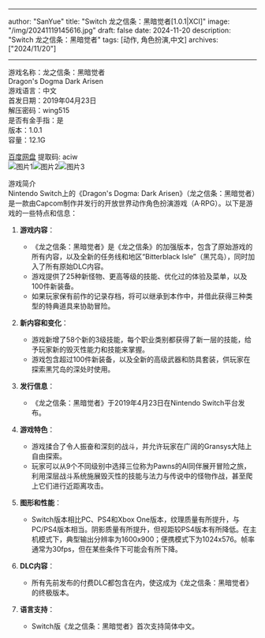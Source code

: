 
---
author: "SanYue"
title: "Switch 龙之信条：黑暗觉者[1.0.1|XCI]"
image: "/img/20241119145616.jpg"
draft: false
date: 2024-11-20
description: "Switch 龙之信条：黑暗觉者"
tags: [动作, 角色扮演,中文]
archives: ["2024/11/20"]

---

游戏名称：龙之信条：黑暗觉者   
Dragon's Dogma Dark Arisen    
游戏语言：中文  
首发日期：2019年04月23日  
解压密码：wing515  
是否有金手指：是  
版本：1.0.1   
容量：12.1G

[百度网盘](https://pan.baidu.com/s/1pazsGC1AeANNtF-77ucQKQ) 提取码: aciw  
![图片1](/img/d542f19.jpg)![图片2](/img/4b151c.jpg)![图片3](/img/fdc3a1.jpg)  

游戏简介  
Nintendo Switch上的《Dragon's Dogma: Dark Arisen》（龙之信条：黑暗觉者）是一款由Capcom制作并发行的开放世界动作角色扮演游戏（A·RPG）。以下是游戏的一些特点和信息：

1. **游戏内容**：
   - 《龙之信条：黑暗觉者》是《龙之信条》的加强版本，包含了原始游戏的所有内容，以及全新的任务线和地区“Bitterblack Isle”（黑咒岛），同时加入了所有原始DLC内容。
   - 游戏提供了25种新怪物、更高等级的技能、优化过的体验及菜单，以及100件新装备。
   - 如果玩家保有前作的记录存档，将可以继承到本作中，并借此获得三种类型的特典道具来协助冒险。

2. **新内容和变化**：
   - 游戏新增了58个新的3级技能，每个职业类别都获得了新一层的技能，给予玩家新的毁灭性能力和技能来掌握。
   - 游戏包含超过100件新装备，以及全新的高级武器和防具套装，供玩家在探索黑咒岛的深处时使用。

3. **发行信息**：
   - 《龙之信条：黑暗觉者》于2019年4月23日在Nintendo Switch平台发布。

4. **游戏特色**：
   - 游戏揉合了令人振奋和深刻的战斗，并允许玩家在广阔的Gransys大陆上自由探索。
   - 玩家可以从9个不同级别中选择三位称为Pawns的AI同伴展开冒险之旅，利用深层战斗系统施展毁灭性的技能与法力与传说中的怪物作战，甚至爬上它们进行近距离攻击。

5. **图形和性能**：
   - Switch版本相比PC、PS4和Xbox One版本，纹理质量有所提升，与PC/PS4版本相当。阴影质量有所提升，但视距较PS4版本有所降低。在主机模式下，典型输出分辨率为1600x900；便携模式下为1024x576。帧率通常为30fps，但在某些条件下可能会有所下降。

6. **DLC内容**：
   - 所有先前发布的付费DLC都包含在内，使这成为《龙之信条：黑暗觉者》的终极版本。

7. **语言支持**：
   - Switch版《龙之信条：黑暗觉者》首次支持简体中文。

